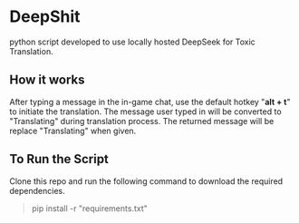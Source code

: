 # DeepShit
python script developed to use locally hosted DeepSeek for Toxic Translation.

## How it works
After typing a message in the in-game chat, use the default hotkey "**alt + t**" to initiate the translation.
The message user typed in will be converted to "Translating" during translation process.
The returned message will be replace "Translating" when given.

## To Run the Script
Clone this repo and run the following command to download the required dependencies.
> pip install -r "requirements.txt"


